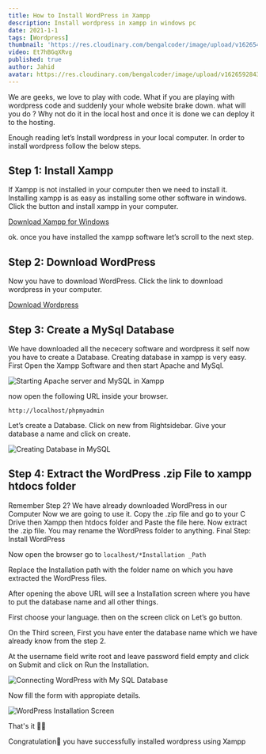 ```yaml
---
title: How to Install WordPress in Xampp
description: Install wordpress in xampp in windows pc
date: 2021-1-1
tags: [Wordpress]
thumbnail: 'https://res.cloudinary.com/bengalcoder/image/upload/v1626540318/how-to-install-wordpress-in-your-local-computer_hstiom.jpg'
video: Et7hBGqXRvg
published: true
author: Jahid
avatar: https://res.cloudinary.com/bengalcoder/image/upload/v1626592843/jahid_bo0fiu.png
---
```


We are geeks, we love to play with code. What if you are playing with wordpress code and suddenly your whole website brake down. what will you do ? Why not do it in the local host and once it is done we can deploy it to the hosting.

Enough reading let’s Install wordpress in your local computer. In order to install wordpress follow the below steps.

## Step 1: Install Xampp

If Xampp is not installed in your computer then we need to install it. Installing xampp is as easy as installing some other software in windows. Click the button and install xampp in your computer.

[Download Xampp for Windows](https://www.apachefriends.org/download.html)

ok. once you have installed the xampp software let’s scroll to the next step.

## Step 2: Download WordPress

Now you have to download WordPress. Click the link to download wordpress in your computer.

[Download Wordpress](https://wordpress.org/download/)

## Step 3: Create a MySql Database

We have downloaded all the nececery software and wordpress it self now you have to create a Database. Creating database in xampp is very easy. First Open the Xampp Software and then start Apache and MySql.

![Starting Apache server and MySQL in Xampp](https://res.cloudinary.com/bengalcoder/image/upload/v1626588432/Starting-apache-and-mysql-in-xampp_azpl4n.jpg)

now open the following URL inside your browser.

```shell
http://localhost/phpmyadmin
```

Let’s create a Database. Click on new from Rightsidebar. Give your database a name and click on create.

![Creating Database in MySQL](https://res.cloudinary.com/bengalcoder/image/upload/v1626588522/create-a-mysql-database_emirx6.jpg)

## Step 4: Extract the WordPress .zip File to xampp htdocs folder

Remember Step 2? We have already downloaded WordPress in our Computer Now we are going to use it. Copy the .zip file and go to your C Drive then Xampp then htdocs folder and Paste the file here. Now extract the .zip file. You may rename the WordPress folder to anything.
Final Step: Install WordPress

Now open the browser go to `localhost/*Installation _Path`

Replace the Installation path with the folder name on which you have extracted the WordPress files.

After opening the above URL will see a Installation screen where you have to put the database name and all other things.

First choose your language. then on the screen click on Let’s go button.

On the Third screen, First you have enter the database name which we have already know from the step 2.

At the username field write root and leave password field empty and click on Submit and click on Run the Installation.

![Connecting WordPress with My SQL Database](https://res.cloudinary.com/bengalcoder/image/upload/v1626588595/connencting-wordpress-with-database_xl2dnz.jpg)

Now fill the form with appropiate details.

![WordPress Installation Screen](https://res.cloudinary.com/bengalcoder/image/upload/v1626588630/wordpress-installation_q4fzzf.jpg)

That's it 👨‍💻

Congratulation🎉 you have successfully installed wordpress using Xampp

